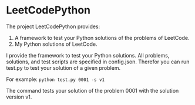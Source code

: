 # LeetCodePython
The project LeetCodePython provides:
1. A framework to test your Python solutions of the problems of LeetCode. 
2. My Python solutions of LeetCode. 

I provide the framework to test your Python solutions. All problems, solutions, and test scripts are specified in config.json. Therefor you can run test.py to test your solution of a given problem.

For example:
`
python test.py 0001 -s v1
`

The command tests your solution of the problem 0001 with the solution version v1.

